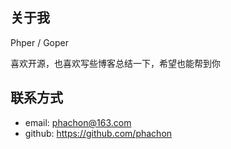 ## 关于我

Phper / Goper

喜欢开源，也喜欢写些博客总结一下，希望也能帮到你

## 联系方式

- email: phachon@163.com
- github: https://github.com/phachon